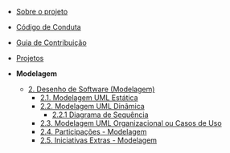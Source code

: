 <!-- docs/_sidebar.md -->

- [Sobre o projeto](/)
- [Código de Conduta](/CodigoConduta.md)
- [Guia de Contribuição](/GuiaContribuicao.md)
- [Projetos](/Projetos/Projetos.md)

- **Modelagem**
  - [2. Desenho de Software (Modelagem)](/Modelagem/2.Modelagem.md)
    - [2.1. Modelagem UML Estática](/Modelagem/ModelagemEstatica/2.1.ModelagemEstatica.md)
    - [2.2. Modelagem UML Dinâmica](/Modelagem/ModelagemDinamica/2.2.ModelagemDinamica.md)
      - [2.2.1 Diagrama de Sequência](/Modelagem/ModelagemDinamica/2.2.1.DiagramaSequencia.md)
    - [2.3. Modelagem UML Organizacional ou Casos de Uso](/Modelagem/ModelagemOrganizacional/2.3.ModelagemOrganizacionalCasosDeUso.md)
    - [2.4. Participações - Modelagem](/Modelagem/2.4.ParticipacoesModelagem.md)
    - [2.5. Iniciativas Extras - Modelagem](/Modelagem/2.5.IniciativasExtras.md)
